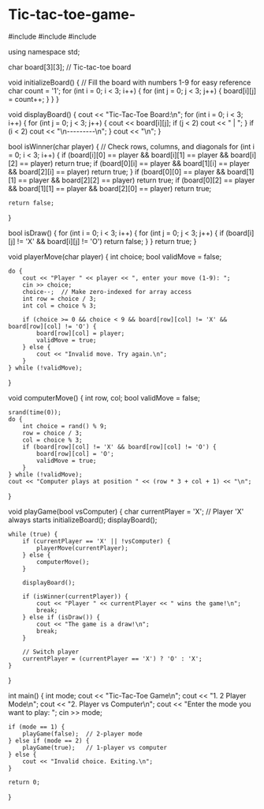# Tic-tac-toe-game-
#include <iostream>
#include <cstdlib>
#include <ctime>

using namespace std;

char board[3][3];  // Tic-tac-toe board

void initializeBoard() {
    // Fill the board with numbers 1-9 for easy reference
    char count = '1';
    for (int i = 0; i < 3; i++) {
        for (int j = 0; j < 3; j++) {
            board[i][j] = count++;
        }
    }
}

void displayBoard() {
    cout << "Tic-Tac-Toe Board:\n";
    for (int i = 0; i < 3; i++) {
        for (int j = 0; j < 3; j++) {
            cout << board[i][j];
            if (j < 2) cout << " | ";
        }
        if (i < 2) cout << "\n---------\n";
    }
    cout << "\n";
}

bool isWinner(char player) {
    // Check rows, columns, and diagonals
    for (int i = 0; i < 3; i++) {
        if (board[i][0] == player && board[i][1] == player && board[i][2] == player) return true;
        if (board[0][i] == player && board[1][i] == player && board[2][i] == player) return true;
    }
    if (board[0][0] == player && board[1][1] == player && board[2][2] == player) return true;
    if (board[0][2] == player && board[1][1] == player && board[2][0] == player) return true;

    return false;
}

bool isDraw() {
    for (int i = 0; i < 3; i++) {
        for (int j = 0; j < 3; j++) {
            if (board[i][j] != 'X' && board[i][j] != 'O') return false;
        }
    }
    return true;
}

void playerMove(char player) {
    int choice;
    bool validMove = false;

    do {
        cout << "Player " << player << ", enter your move (1-9): ";
        cin >> choice;
        choice--;  // Make zero-indexed for array access
        int row = choice / 3;
        int col = choice % 3;

        if (choice >= 0 && choice < 9 && board[row][col] != 'X' && board[row][col] != 'O') {
            board[row][col] = player;
            validMove = true;
        } else {
            cout << "Invalid move. Try again.\n";
        }
    } while (!validMove);
}

void computerMove() {
    int row, col;
    bool validMove = false;

    srand(time(0));
    do {
        int choice = rand() % 9;
        row = choice / 3;
        col = choice % 3;
        if (board[row][col] != 'X' && board[row][col] != 'O') {
            board[row][col] = 'O';
            validMove = true;
        }
    } while (!validMove);
    cout << "Computer plays at position " << (row * 3 + col + 1) << "\n";
}

void playGame(bool vsComputer) {
    char currentPlayer = 'X';  // Player 'X' always starts
    initializeBoard();
    displayBoard();

    while (true) {
        if (currentPlayer == 'X' || !vsComputer) {
            playerMove(currentPlayer);
        } else {
            computerMove();
        }

        displayBoard();

        if (isWinner(currentPlayer)) {
            cout << "Player " << currentPlayer << " wins the game!\n";
            break;
        } else if (isDraw()) {
            cout << "The game is a draw!\n";
            break;
        }

        // Switch player
        currentPlayer = (currentPlayer == 'X') ? 'O' : 'X';
    }
}

int main() {
    int mode;
    cout << "Tic-Tac-Toe Game\n";
    cout << "1. 2 Player Mode\n";
    cout << "2. Player vs Computer\n";
    cout << "Enter the mode you want to play: ";
    cin >> mode;

    if (mode == 1) {
        playGame(false);  // 2-player mode
    } else if (mode == 2) {
        playGame(true);   // 1-player vs computer
    } else {
        cout << "Invalid choice. Exiting.\n";
    }

    return 0;
}
